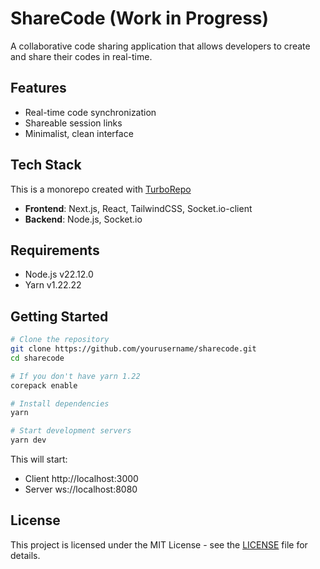 # ShareCode (Work in Progress)

A collaborative code sharing application that allows developers to create and share their codes in real-time.

## Features

- Real-time code synchronization
- Shareable session links
- Minimalist, clean interface

## Tech Stack

This is a monorepo created with [TurboRepo](https://turbo.build/repo/docs)

- **Frontend**: Next.js, React, TailwindCSS, Socket.io-client
- **Backend**: Node.js, Socket.io

## Requirements

- Node.js v22.12.0
- Yarn v1.22.22

## Getting Started

```bash
# Clone the repository
git clone https://github.com/yourusername/sharecode.git
cd sharecode

# If you don't have yarn 1.22
corepack enable

# Install dependencies
yarn

# Start development servers
yarn dev
```

This will start:

- Client http://localhost:3000
- Server ws://localhost:8080

## License

This project is licensed under the MIT License - see the [LICENSE](LICENSE) file for details.
